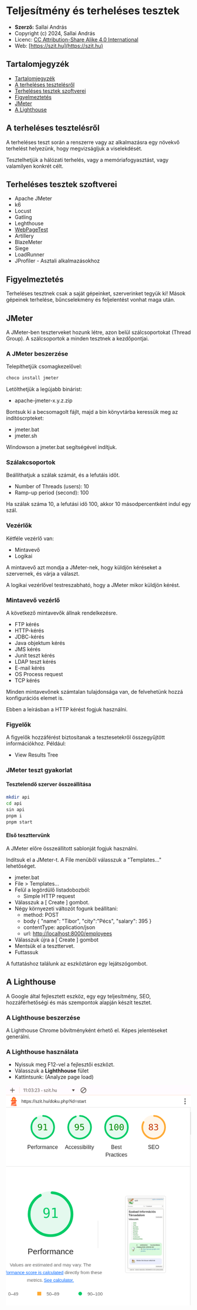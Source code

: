# Teljesítmény és terheléses tesztek

* **Szerző:** Sallai András
* Copyright (c) 2024, Sallai András
* Licenc: [CC Attribution-Share Alike 4.0 International](https://creativecommons.org/licenses/by-sa/4.0/)
* Web: [https://szit.hu](https://szit.hu)

## Tartalomjegyzék

* [Tartalomjegyzék](#tartalomjegyzék)
* [A terheléses tesztelésről](#a-terheléses-tesztelésről)
* [Terheléses tesztek szoftverei](#terheléses-tesztek-szoftverei)
* [Figyelmeztetés](#figyelmeztetés)
* [JMeter](#jmeter)
* [A Lighthouse](#a-lighthouse)

## A terheléses tesztelésről

A terheléses teszt során a renszerre vagy az alkalmazásra egy növekvő terhelést helyezünk, hogy megvizságljuk a viselekdését.

Tesztelhetjük a hálózati terhelés, vagy a memóriafogyasztást,  vagy valamilyen konkrét célt.

## Terheléses tesztek szoftverei

* Apache JMeter
* k6
* Locust
* Gatling
* Leghthouse
* [WebPageTest](https://www.webpagetest.org/)
* Artillery
* BlazeMeter
* Siege
* LoadRunner
* JProfiler - Asztali alkalmazásokhoz

## Figyelmeztetés

Terheléses tesztnek csak a saját gépeinket, szerverinket tegyük ki! Mások gépeinek terhelése, bűncselekmény és feljelentést vonhat maga után.

## JMeter

A JMeter-ben teszterveket hozunk létre, azon belül szálcsoportokat (Thread Group). A szálcsoportok a minden tesztnek a kezdőpontjai.

### A JMeter beszerzése

Telepíthetjük csomagkezelővel:

```bash
choco install jmeter
```

Letölthetjük a legújabb binárist:

* apache-jmeter-x.y.z.zip

Bontsuk ki a becsomagolt fájlt, majd a bin könyvtárba keressük meg az indítóscrpteket:

* jmeter.bat
* jmeter.sh

Windowson a jmeter.bat segítségével indítjuk.

### Szálakcsoportok

Beállíthatjuk a szálak számát, és a lefutáis időt.

* Number of Threads (users): 10
* Ramp-up period (second): 100

Ha szálak száma 10, a lefutási idő 100, akkor 10 másodpercentként indul egy szál.

### Vezérlők

Kétféle vezérlő van:

* Mintavevő
* Logikai

A mintavevő azt mondja a JMeter-nek, hogy küldjön kéréseket a szervernek, és várja a választ.

A logikai vezérlővel testreszabható, hogy a JMeter mikor küldjön kérést.

### Mintavevő vezérlő

A következő mintavevők állnak rendelkezésre.

* FTP kérés
* HTTP-kérés
* JDBC-kérés
* Java objektum kérés
* JMS kérés
* Junit teszt kérés
* LDAP teszt kérés
* E-mail kérés
* OS Process request
* TCP kérés

Minden mintavevőnek számtalan tulajdonsága van, de felvehetünk hozzá konfigurációs elemet is.

Ebben a leírásban a HTTP kérést fogjuk használni.

### Figyelők

A figyelők hozzáférést biztosítanak a tesztesetekről összegyűjtött információkhoz. Például:

* View Results Tree

### JMeter teszt gyakorlat

#### Tesztelendő szerver összeállítása

```bash
mkdir api
cd api
sin api
pnpm i
pnpm start
```

#### Első teszttervünk

A JMeter előre összeállított sablonját fogjuk használni.

Indítsuk el a JMeter-t. A File menüből válasszuk a "Templates..." lehetőséget.

* jmeter.bat
* File > Templates...
* Felül a legördülő listadobozból:
  * Simple HTTP request
* Válasszuk a [ Create ] gombot.
* Négy környezeti változót fogunk beállítani:
  * method: POST
  * body { "name": "Tibor", "city":"Pécs", "salary": 395 }
  * contentType: application/json
  * url: [http://localhost:8000/employees](http://localhost:8000/employees)
* Válasszuk újra a [ Create ] gombot
* Mentsük el a teszttervet.
* Futtassuk

A futtatáshoz találunk az eszköztáron egy lejátszógombot.

## A Lighthouse

A Google által fejlesztett eszköz, egy egy teljesítmény, SEO, hozzáférhetőségi és más szempontok alapján készít tesztet.

### A Lighthouse beszerzése

A Lighthouse Chrome bővítményként érhető el. Képes jelentéseket generálni.

### A Lighthouse használata

* Nyissuk meg F12-vel a fejlesztői eszközt.
* Válasszuk a **Lighthhouse** fület
* Kattintsunk: (Analyze page load)

![A Lighthouse tesztelés után](images/terheles/lighthouse_teljesitmeny.png)
